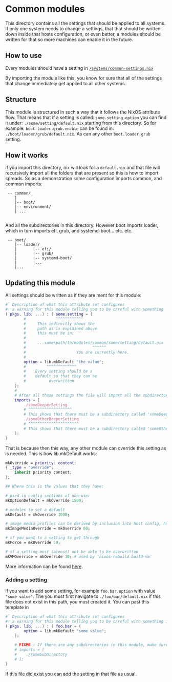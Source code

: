 # Common modules
This directory contains all the settings that should be applied to all systems. If only one system needs to change a settings, that that should be written down inside that hosts configuration, or even better, a modules should be written for that so more machines can enable it in the future.

## How to use
Every modules should have a setting in [`/systems/common-settings.nix`](../../systems/common-settings.nix)

By importing the module like this, you know for sure that all of the settings that change immediately get applied to all other systems. 

## Structure
This module is structured in such a way that it follows the NixOS attribute flow. That means that if a setting is called: `some.setting.option` you can find it under: `./some/setting/default.nix` starting from this directory. So for example: `boot.loader.grub.enable` can be found in: `./boot/loader/grub/default.nix`. As can any other `boot.loader.grub` setting.

## How it works
if you import this directory, nix will look for a `default.nix` and that file will recursively import all the folders that are present so this is how to import spreads. So as a demonstration some configuration imports common, and common imports:
```TXT
 -- common/
    |                   
    |-- boot/           
    |-- environment/   
    | ...
    
```
And all the subdirectories in this directory. However boot imports loader, which in turn imports efi, grub, and systemd-boot... etc. etc. 
```TXT
 -- boot/
    |-- loader/     
    |       |-- efi/    
    |       |-- grub/   
    |       |-- systemd-boot/ 
    |       |...
    |...
```

## Updating this module
All settings should be written as if they are ment for this module:

```NIX
#` Description of what this attribute set configures
#! a warning for this module telling you to be careful with something
{ pkgs, lib, ...} : { some.setting = {
        #             ^^^^^^^^^^^^
        #     This indirectly shows the 
        #     path as is explained above 
        #     this must be in:   
        #
        #     ...some/path/to/modules/common/some/setting/default.nix
        #                             ^^^^^^
        #                      You are currently here.
        #
        option = lib.mkDefault "the value";
        #         ^^^^^^^^^^^^^
        #    Every setting should be a 
        #    default so that they can be
        #          overwritten
    };
    #
    # After all those settings the file will import all the subdirectories.
    imports = [
        ./someDeeperSetting
        # ^^^^^^^^^^^^^^^^^^^
        # This shows that there must be a subdirectory called 'someDeeperSetting'.
        ./someOtherDeeperSetting
        # ^^^^^^^^^^^^^^^^^^^^^^
        # This shows that there must be a subdirectory called 'someOtherDeeperSetting'.
    ];
}
```

That is because then this way, any other module can override this setting as is needed. This is how lib.mkDefault works:
```NIX
mkOverride = priority: content:
{ _type = "override";
    inherit priority content;
};

## Where this is the values that they have:

# used in config sections of non-user 
mkOptionDefault = mkOverride 1500;

# modules to set a default
mkDefault = mkOverride 1000;  

# image media profiles can be derived by inclusion into host config, hence needing to override host config, but do allow user to mkForce
mkImageMediaOverride = mkOverride 60;

# if you want to a setting to get through
mkForce = mkOverride 50;

# if a setting must (almost) not be able to be overwritten
mkVMOverride = mkOverride 10; # used by ‘nixos-rebuild build-vm’
```

More information can be found [here](https://nixos-and-flakes.thiscute.world/nixos-with-flakes/modularize-the-configuration).

### Adding a setting
if you want to add some setting, for example `foo.bar.option` with value `"some value"`. The you must first navigate to `./foo/bar/default.nix` if this file does not exist in this path, you must created it. You can past this template in 

```NIX
#` Description of what this attribute set configures
#! a warning for this module telling you to be careful with something if needed...
{ pkgs, lib, ...} : { foo.bar = {
        option = lib.mkDefault "some value";
    };

    # FIXME : If there are any subdirectories in this module, make sure they are imported here.
    # imports = [
    #    ./someSubDirectory
    # ];
}
```

If this file did exist you can add the setting in that file as usual.
